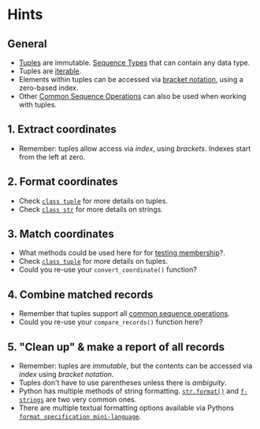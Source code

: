 # Hints

## General

-   [Tuples][tuples] are immutable.
    [Sequence Types][sequence types] that can contain any data type.
-   Tuples are [iterable][iterable].
-   Elements within tuples can be accessed via [bracket notation][bracket notation], using a zero-based index.
-   Other [Common Sequence Operations][common sequence operations] can also be used when working with tuples.

## 1. Extract coordinates

-   Remember: tuples allow access via _index_, using _brackets_. Indexes start from the left at zero.

## 2. Format coordinates

-   Check [`class tuple`][class tuple] for more details on tuples.
-   Check [`class str`][class str] for more details on strings.

## 3. Match coordinates

-   What methods could be used here for for [testing membership][testing membership]?.
-   Check [`class tuple`][class tuple] for more details on tuples.
-   Could you re-use your `convert_coordinate()` function?

## 4. Combine matched records

-   Remember that tuples support all [common sequence operations][common sequence operations].
-   Could you re-use your `compare_records()` function here?

## 5. "Clean up" & make a report of all records

-   Remember: tuples are _immutable_, but the contents can be accessed via _index_ using _bracket notation_.
-   Tuples don't have to use parentheses unless there is _ambiguity_.
-   Python has multiple methods of string formatting. [`str.format()`][str.format] and [`f-strings`][f-strings] are two very common ones.
-   There are multiple textual formatting options available via Pythons [`format specification mini-language`][format specification mini-language].

[tuples]: https://docs.python.org/3/tutorial/datastructures.html#tuples-and-sequences

[sequence types]: https://docs.python.org/3/library/stdtypes.html#typesseq

[iterable]: https://docs.python.org/3/glossary.html#term-iterable

[bracket notation]: https://stackoverflow.com/questions/30250282/whats-the-difference-between-the-square-bracket-and-dot-notations-in-python

[common sequence operations]: https://docs.python.org/3/library/stdtypes.html#common-sequence-operations

[class tuple]: https://docs.python.org/3/library/stdtypes.html#tuple

[class str]: https://docs.python.org/3/library/stdtypes.html#text-sequence-type-str

[str.format]: https://docs.python.org/3/library/stdtypes.html#str.format

[f-strings]: https://docs.python.org/3/tutorial/inputoutput.html#formatted-string-literals

[format specification mini-language]: https://docs.python.org/3/library/string.html#format-specification-mini-language

[testing membership]: https://docs.python.org/3/reference/expressions.html#membership-test-operations
